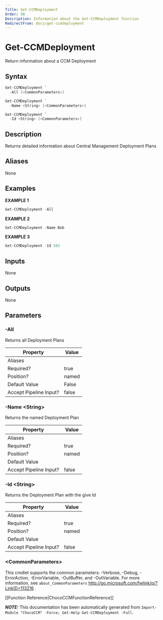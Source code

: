```yaml
---
Title: Get-CCMDeployment
Order: 90
Description: Information about the Get-CCMDeployment function
RedirectFrom: docs/get-ccmdeployment
---
```


# Get-CCMDeployment

<!-- This documentation is automatically generated from /Get-CCMDeployment.ps1 using GenerateDocs.ps1. Contributions are welcome at the original location(s). -->

Return information about a CCM Deployment

## Syntax

~~~powershell
Get-CCMDeployment `
  -All [<CommonParameters>]
~~~


~~~powershell
Get-CCMDeployment `
  -Name <String> [<CommonParameters>]
~~~


~~~powershell
Get-CCMDeployment `
  -Id <String> [<CommonParameters>]
~~~

## Description

Returns detailed information about Central Management Deployment Plans


## Aliases

None

## Examples

 **EXAMPLE 1**

~~~powershell
Get-CCMDeployment -All

~~~

**EXAMPLE 2**

~~~powershell
Get-CCMDeployment -Name Bob

~~~

**EXAMPLE 3**

~~~powershell
Get-CCMDeployment -Id 583

~~~

## Inputs

None

## Outputs

None

## Parameters

###  -All
Returns all Deployment Plans

Property               | Value
---------------------- | -----
Aliases                |
Required?              | true
Position?              | named
Default Value          | False
Accept Pipeline Input? | false

###  -Name &lt;String&gt;
Returns the named Deployment Plan

Property               | Value
---------------------- | -----
Aliases                |
Required?              | true
Position?              | named
Default Value          |
Accept Pipeline Input? | false

###  -Id &lt;String&gt;
Returns the Deployment Plan with the give Id

Property               | Value
---------------------- | -----
Aliases                |
Required?              | true
Position?              | named
Default Value          |
Accept Pipeline Input? | false

### &lt;CommonParameters&gt;

This cmdlet supports the common parameters: -Verbose, -Debug, -ErrorAction, -ErrorVariable, -OutBuffer, and -OutVariable. For more information, see `about_CommonParameters` http://go.microsoft.com/fwlink/p/?LinkID=113216 .



[[Function Reference|ChocoCCMFunctionReference]]

***NOTE:*** This documentation has been automatically generated from `Import-Module "ChocoCCM" -Force; Get-Help Get-CCMDeployment -Full`.

